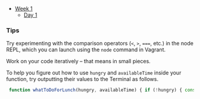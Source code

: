 - [Week 1](/Week_1)
  - [Day 1](/Week_1/Day_1)

### Tips

Try experimenting with the comparison operators (`<`, `>`, `===`, etc.) in the node REPL, which you can launch using the `node` command in Vagrant.

Work on your code iteratively – that means in small pieces.

To help you figure out how to use `hungry` and `availableTime` inside your function, try outputting their values to the Terminal as follows.

```Javascript
 function whatToDoForLunch(hungry, availableTime) { if (!hungry) { console.log(`I'm not hungry and I have ${availableTime} minutes for lunch`); } else { if (availableTime >= 30) { console.log(`I'm hungry and I have ${availableTime} minutes for lunch`); } else if (availableTime >= 20) { console.log(`I'm hungry and I have ${availableTime} minutes for lunch.`); } else { console.log(`I'm hungry and I have ${availableTime} minutes for lunch`); } } }
```
